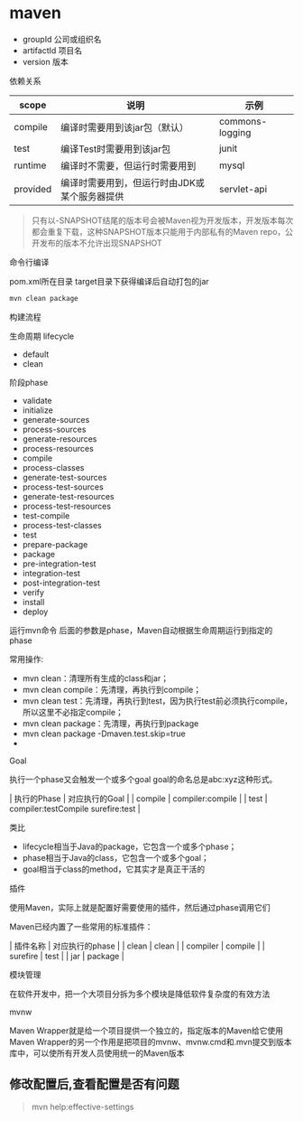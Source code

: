 # maven

- groupId 公司或组织名
- artifactId 项目名
- version 版本

依赖关系

| scope| 说明| 示例 |
| -- | -- | -- |
| compile| 编译时需要用到该jar包（默认）| commons-logging |
| test| 编译Test时需要用到该jar包| junit |
| runtime| 编译时不需要，但运行时需要用到| mysql |
| provided| 编译时需要用到，但运行时由JDK或某个服务器提供| servlet-api |


> 只有以-SNAPSHOT结尾的版本号会被Maven视为开发版本，开发版本每次都会重复下载，这种SNAPSHOT版本只能用于内部私有的Maven repo，公开发布的版本不允许出现SNAPSHOT


命令行编译

pom.xml所在目录 target目录下获得编译后自动打包的jar
```sh
mvn clean package
```

构建流程

生命周期 lifecycle
- default 
- clean 

阶段phase
- validate
- initialize
- generate-sources
- process-sources
- generate-resources
- process-resources
- compile
- process-classes
- generate-test-sources
- process-test-sources
- generate-test-resources
- process-test-resources
- test-compile
- process-test-classes
- test
- prepare-package
- package
- pre-integration-test
- integration-test
- post-integration-test
- verify
- install
- deploy

运行mvn命令 后面的参数是phase，Maven自动根据生命周期运行到指定的phase

常用操作:
- mvn clean：清理所有生成的class和jar；
- mvn clean compile：先清理，再执行到compile；
- mvn clean test：先清理，再执行到test，因为执行test前必须执行compile，所以这里不必指定compile；
- mvn clean package：先清理，再执行到package
- mvn clean package -Dmaven.test.skip=true
- 
Goal

执行一个phase又会触发一个或多个goal
goal的命名总是abc:xyz这种形式。

| 执行的Phase  | 对应执行的Goal |
| compile  | compiler:compile |
| test  | compiler:testCompile surefire:test |

类比
- lifecycle相当于Java的package，它包含一个或多个phase；
- phase相当于Java的class，它包含一个或多个goal；
- goal相当于class的method，它其实才是真正干活的

插件

使用Maven，实际上就是配置好需要使用的插件，然后通过phase调用它们

Maven已经内置了一些常用的标准插件：

| 插件名称 | 对应执行的phase |
| clean | clean |
| compiler | compile |
| surefire | test |
| jar | package |

模块管理

在软件开发中，把一个大项目分拆为多个模块是降低软件复杂度的有效方法


mvnw

Maven Wrapper就是给一个项目提供一个独立的，指定版本的Maven给它使用
Maven Wrapper的另一个作用是把项目的mvnw、mvnw.cmd和.mvn提交到版本库中，可以使所有开发人员使用统一的Maven版本


## 修改配置后,查看配置是否有问题

> mvn help:effective-settings